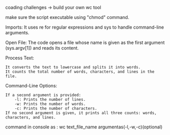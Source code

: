 coading challenges -> build your own wc tool

make sure the script executable using "chmod" command.

Imports: 
         It uses re for regular expressions and sys to handle command-line arguments.

Open File: 
        The code opens a file whose name is given as the first argument (sys.argv[1]) and reads its content.

Process Text:

    It converts the text to lowercase and splits it into words.
    It counts the total number of words, characters, and lines in the file.

Command-Line Options:

    If a second argument is provided:
        -l: Prints the number of lines.
        -w: Prints the number of words.
        -c: Prints the number of characters.
    If no second argument is given, it prints all three counts: words, characters, and lines.

    
command in console as : wc text_file_name  argumentas(-l,-w,-c)(optional)
